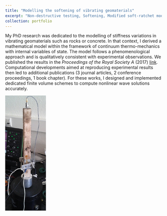 ```yaml
---
title: "Modelling the softening of vibrating geomaterials"
excerpt: "Non-destructive testing, Softening, Modified soft-ratchet model"
collection: portfolio
---
```


My PhD research was dedicated to the modelling of stiffness variations in vibrating geomaterials such as rocks or concrete. In that context, I derived a mathematical model within the framework of continuum thermo-mechanics with internal variables of state. The model follows a phenomenological approach and is qualitatively consistent with experimental observations. We published the results in the <i>Proceedings of the Royal Society A</i> (2017) [link](https://harold-berjamin.github.io/publication/2017-05-31-prsa). Computational developments aimed at reproducing experimental results then led to additional publications (3 journal articles, 2 conference proceedings, 1 book chapter). For these works, I designed and implemented dedicated finite volume schemes to compute nonlinear wave solutions accurately.

<img src='/images/Slow.png'>